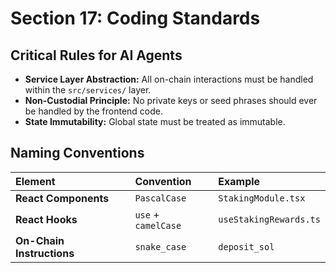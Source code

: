 # Section 17: Coding Standards

## Critical Rules for AI Agents

  * **Service Layer Abstraction:** All on-chain interactions must be handled within the `src/services/` layer.
  * **Non-Custodial Principle:** No private keys or seed phrases should ever be handled by the frontend code.
  * **State Immutability:** Global state must be treated as immutable.

## Naming Conventions

| Element | Convention | Example |
| :--- | :--- | :--- |
| **React Components** | `PascalCase` | `StakingModule.tsx` |
| **React Hooks** | `use` + `camelCase` | `useStakingRewards.ts`|
| **On-Chain Instructions**| `snake_case` | `deposit_sol` |
